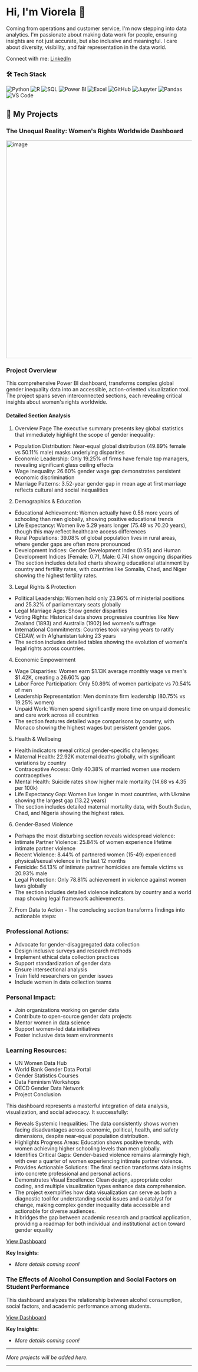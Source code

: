 # Hi, I'm Viorela 👋

Coming from operations and customer service, I'm now stepping into data analytics. I'm passionate about making data work for people, ensuring insights are not just accurate, but also inclusive and meaningful. I care about diversity, visibility, and fair representation in the data world. 

Connect with me:
[LinkedIn](https://www.linkedin.com/in/viorelasilitra/)

### 🛠️ Tech Stack
![Python](https://img.shields.io/badge/Python-3776AB?style=for-the-badge&logo=python&logoColor=white)
![R](https://img.shields.io/badge/R-276DC3?style=for-the-badge&logo=r&logoColor=white)
![SQL](https://img.shields.io/badge/SQL-4479A1?style=for-the-badge&logo=postgresql&logoColor=white)
![Power BI](https://img.shields.io/badge/Power%20BI-F2C811?style=for-the-badge&logo=powerbi&logoColor=black)
![Excel](https://img.shields.io/badge/Excel-217346?style=for-the-badge&logo=microsoft-excel&logoColor=white)
![GitHub](https://img.shields.io/badge/GitHub-181717?style=for-the-badge&logo=github&logoColor=white)
![Jupyter](https://img.shields.io/badge/Jupyter-F37626?style=for-the-badge&logo=jupyter&logoColor=white)
![Pandas](https://img.shields.io/badge/Pandas-150458?style=for-the-badge&logo=pandas&logoColor=white)
![VS Code](https://img.shields.io/badge/VS%20Code-007ACC?style=for-the-badge&logo=visual-studio-code&logoColor=white)

## 🚀 My Projects

### The Unequal Reality: Women's Rights Worldwide Dashboard
<img width="1300" height="591" alt="image" src="https://github.com/user-attachments/assets/714ab7e1-d486-4e6c-b9ab-cc181910b75d" />


### Project Overview
This comprehensive Power BI dashboard, transforms complex global gender inequality data into an accessible, action-oriented visualization tool. The project spans seven interconnected sections, each revealing critical insights about women's rights worldwide.

#### Detailed Section Analysis
1. Overview Page
The executive summary presents key global statistics that immediately highlight the scope of gender inequality:
- Population Distribution: Near-equal global distribution (49.89% female vs 50.11% male) masks underlying disparities
- Economic Leadership: Only 19.25% of firms have female top managers, revealing significant glass ceiling effects
- Wage Inequality: 26.60% gender wage gap demonstrates persistent economic discrimination
- Marriage Patterns: 3.52-year gender gap in mean age at first marriage reflects cultural and social inequalities

2. Demographics & Education
- Educational Achievement: Women actually have 0.58 more years of schooling than men globally, showing positive educational trends
- Life Expectancy: Women live 5.29 years longer (75.49 vs 70.20 years), though this may reflect healthcare access differences
- Rural Populations: 39.08% of global population lives in rural areas, where gender gaps are often more pronounced
- Development Indices: Gender Development Index (0.95) and Human Development Indices (Female: 0.71, Male: 0.74) show ongoing disparities
- The section includes detailed charts showing educational attainment by country and fertility rates, with countries like Somalia, Chad, and Niger showing the highest fertility rates.

3. Legal Rights & Protection
- Political Leadership: Women hold only 23.96% of ministerial positions and 25.32% of parliamentary seats globally
- Legal Marriage Ages: Show gender disparities
- Voting Rights: Historical data shows progressive countries like New Zealand (1893) and Australia (1902) led women's suffrage
- International Commitments: Countries took varying years to ratify CEDAW, with Afghanistan taking 23 years
- The section includes detailed tables showing the evolution of women's legal rights across countries.

4. Economic Empowerment
- Wage Disparities: Women earn $1.13K average monthly wage vs men's $1.42K, creating a 26.60% gap
- Labor Force Participation: Only 50.89% of women participate vs 70.54% of men
- Leadership Representation: Men dominate firm leadership (80.75% vs 19.25% women)
- Unpaid Work: Women spend significantly more time on unpaid domestic and care work across all countries
- The section features detailed wage comparisons by country, with Monaco showing the highest wages but persistent gender gaps.

5. Health & Wellbeing
- Health indicators reveal critical gender-specific challenges:
- Maternal Health: 22.92K maternal deaths globally, with significant variations by country
- Contraceptive Access: Only 40.38% of married women use modern contraceptives
- Mental Health: Suicide rates show higher male mortality (14.68 vs 4.35 per 100k)
- Life Expectancy Gap: Women live longer in most countries, with Ukraine showing the largest gap (13.22 years)
- The section includes detailed maternal mortality data, with South Sudan, Chad, and Nigeria showing the highest rates.

6. Gender-Based Violence
- Perhaps the most disturbing section reveals widespread violence:
- Intimate Partner Violence: 25.84% of women experience lifetime intimate partner violence
- Recent Violence: 8.44% of partnered women (15-49) experienced physical/sexual violence in the last 12 months
- Femicide: 54.13% of intimate partner homicides are female victims vs 20.93% male
- Legal Protection: Only 78.81% achievement in violence against women laws globally
- The section includes detailed violence indicators by country and a world map showing legal framework achievements.

7. From Data to Action - The concluding section transforms findings into actionable steps:
### Professional Actions:
- Advocate for gender-disaggregated data collection
- Design inclusive surveys and research methods
- Implement ethical data collection practices
- Support standardization of gender data
- Ensure intersectional analysis
- Train field researchers on gender issues
- Include women in data collection teams
### Personal Impact:
- Join organizations working on gender data
- Contribute to open-source gender data projects
- Mentor women in data science
- Support women-led data initiatives
- Foster inclusive data team environments
### Learning Resources:
- UN Women Data Hub
- World Bank Gender Data Portal
- Gender Statistics Courses
- Data Feminism Workshops
- OECD Gender Data Network
- Project Conclusion

This dashboard represents a masterful integration of data analysis, visualization, and social advocacy. It successfully:
- Reveals Systemic Inequalities: The data consistently shows women facing disadvantages across economic, political, health, and safety dimensions, despite near-equal population distribution.
- Highlights Progress Areas: Education shows positive trends, with women achieving higher schooling levels than men globally.
- Identifies Critical Gaps: Gender-based violence remains alarmingly high, with over a quarter of women experiencing intimate partner violence.
- Provides Actionable Solutions: The final section transforms data insights into concrete professional and personal actions.
- Demonstrates Visual Excellence: Clean design, appropriate color coding, and multiple visualization types enhance data comprehension.
- The project exemplifies how data visualization can serve as both a diagnostic tool for understanding social issues and a catalyst for change, making complex gender inequality data accessible and actionable for diverse audiences.
- It bridges the gap between academic research and practical application, providing a roadmap for both individual and institutional action toward gender equality

[View Dashboard](https://app.powerbi.com/view?r=eyJrIjoiYjQ0MGFkNzAtMGQxNi00NGFhLTllMmItNWNmMjVlODE3NjhhIiwidCI6IjQzMDJjMGUwLWMxM2MtNDg0My05NTdmLTc1YmYwZDNiOGJmZiIsImMiOjl9&pageName=40c13d602d5ba005d551)

**Key Insights:**
*   *More details coming soon!*

### The Effects of Alcohol Consumption and Social Factors on Student Performance

This dashboard analyzes the relationship between alcohol consumption, social factors, and academic performance among students.

[View Dashboard](https://app.powerbi.com/links/iLJyd98ss2?ctid=4302c0e0-c13c-4843-957f-75bf0d3b8bff&pbi_source=linkShare)

**Key Insights:**
*   *More details coming soon!*

---
*More projects will be added here.*

---



